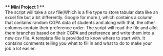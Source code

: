 <b>** Mini Project 1 **</b><br />
The script will take a csv file(Which is a file type to store tabular data like an excel file but a bit differently. Google for more.), which contains a column that contains random CGPA data of students and along with that, the other columns contain their preference order. The script will read the file and allot them branches based on their CGPA and preference and write them into a new csv file. 
A template file is provided to know where to start with. It contains comments telling you what to fill in and what to do to make your job a lot easier. 
